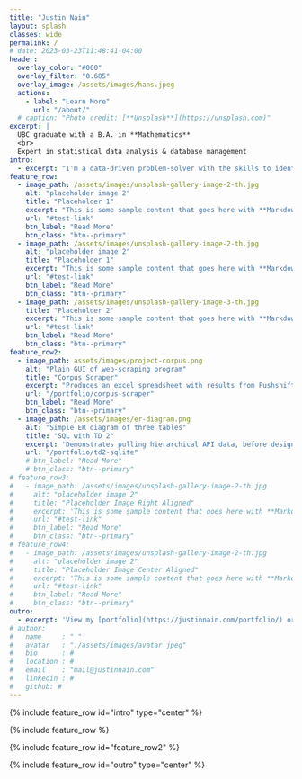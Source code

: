 ```yaml
---
title: "Justin Nain"
layout: splash
classes: wide
permalink: /
# date: 2023-03-23T11:48:41-04:00
header:
  overlay_color: "#000"
  overlay_filter: "0.685"
  overlay_image: /assets/images/hans.jpeg
  actions:
    - label: "Learn More"
      url: "/about/"
  # caption: "Photo credit: [**Unsplash**](https://unsplash.com)"
excerpt: |
  UBC graduate with a B.A. in **Mathematics**
  <br>
  Expert in statistical data analysis & database management
intro: 
  - excerpt: "I'm a data-driven problem-solver with the skills to identify insights that drive growth. My command over SQL, R, and Python comes with a proven track record of delivering results. Interested? View my [portfolio](https://justinnain.com/portfolio/) or [LinkedIn](https://www.linkedin.com/in/justinnain)."
feature_row:
  - image_path: /assets/images/unsplash-gallery-image-2-th.jpg
    alt: "placeholder image 2"
    title: "Placeholder 1"
    excerpt: "This is some sample content that goes here with **Markdown** formatting."
    url: "#test-link"
    btn_label: "Read More"
    btn_class: "btn--primary"
  - image_path: /assets/images/unsplash-gallery-image-2-th.jpg
    alt: "placeholder image 2"
    title: "Placeholder 1"
    excerpt: "This is some sample content that goes here with **Markdown** formatting."
    url: "#test-link"
    btn_label: "Read More"
    btn_class: "btn--primary"
  - image_path: /assets/images/unsplash-gallery-image-3-th.jpg
    title: "Placeholder 2"
    excerpt: "This is some sample content that goes here with **Markdown** formatting."
    url: "#test-link"
    btn_label: "Read More"
    btn_class: "btn--primary"
feature_row2:
  - image_path: assets/images/project-corpus.png
    alt: "Plain GUI of web-scraping program"
    title: "Corpus Scraper"
    excerpt: "Produces an excel spreadsheet with results from Pushshift.io's collection of Reddit corpuses, given a regular expression pattern and Subreddit name."
    url: "/portfolio/corpus-scraper"
    btn_label: "Read More"
    btn_class: "btn--primary"
  - image_path: /assets/images/er-diagram.png
    alt: "Simple ER diagram of three tables"
    title: "SQL with TD 2"
    excerpt: 'Demonstrates pulling hierarchical API data, before designing a database out of that data.'
    url: "/portfolio/td2-sqlite"
    # btn_label: "Read More"
    # btn_class: "btn--primary"
# feature_row3:
#   - image_path: /assets/images/unsplash-gallery-image-2-th.jpg
#     alt: "placeholder image 2"
#     title: "Placeholder Image Right Aligned"
#     excerpt: 'This is some sample content that goes here with **Markdown** formatting. Right aligned with `type="right"`'
#     url: "#test-link"
#     btn_label: "Read More"
#     btn_class: "btn--primary"
# feature_row4:
#   - image_path: /assets/images/unsplash-gallery-image-2-th.jpg
#     alt: "placeholder image 2"
#     title: "Placeholder Image Center Aligned"
#     excerpt: 'This is some sample content that goes here with **Markdown** formatting. Centered with `type="center"`'
#     url: "#test-link"
#     btn_label: "Read More"
#     btn_class: "btn--primary"
outro: 
  - excerpt: 'View my [portfolio](https://justinnain.com/portfolio/) or [LinkedIn](https://www.linkedin.com/in/justinnain).'
# author:
#   name     : " "
#   avatar   : "./assets/images/avatar.jpeg"
#   bio      : #
#   location : #
#   email    : "mail@justinnain.com"
#   linkedin : #
#   github: #
---
```


{% include feature_row id="intro" type="center" %}

{% include feature_row %}

{% include feature_row id="feature_row2" %}

{% include feature_row id="outro" type="center" %}






<!-- 


{% include feature_row id="feature_row3" type="right" %}

{% include feature_row id="feature_row4" type="center" %} -->
